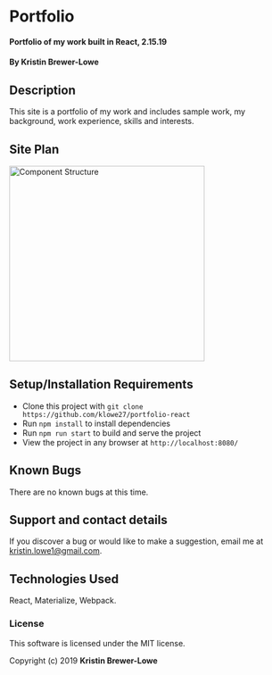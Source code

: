 # Portfolio

#### Portfolio of my work built in React, 2.15.19

#### By Kristin Brewer-Lowe

## Description

This site is a portfolio of my work and includes sample work, my background, work experience, skills and interests.

## Site Plan

<img src="/images/Portfolio-structure.png" width="350" title="Component Structure">

## Setup/Installation Requirements

* Clone this project with `git clone https://github.com/klowe27/portfolio-react`
* Run `npm install` to install dependencies
* Run `npm run start` to build and serve the project
* View the project in any browser at `http://localhost:8080/`

## Known Bugs

There are no known bugs at this time.

## Support and contact details

If you discover a bug or would like to make a suggestion, email me at kristin.lowe1@gmail.com.

## Technologies Used

React, Materialize, Webpack.

### License

This software is licensed under the MIT license.

Copyright (c) 2019 **Kristin Brewer-Lowe**
